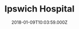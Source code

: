 ---
date: 2018-01-09T10:03:59.000Z
title: Ipswich Hospital
latitude: 52.0568081287349
longitude: 1.1986043613602457
url: https://www.esneft.nhs.uk
category: checkin
---